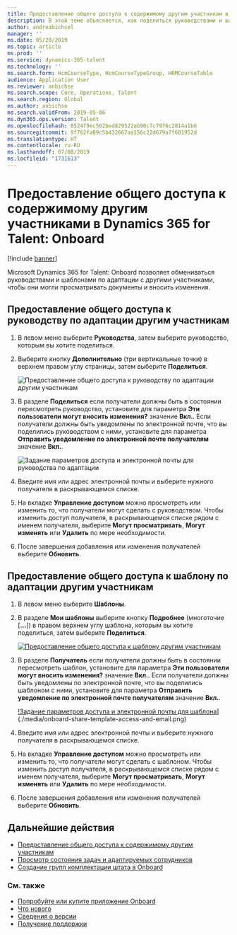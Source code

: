 ```yaml
---
title: Предоставление общего доступа к содержимому другим участникам в Dynamics 365 for Talent - Onboard
description: В этой теме объясняется, как поделиться руководствами и шаблонами по адаптации с другими участниками в приложении Microsoft Dynamics 365 for Talent - Onboard.
author: andreabichsel
manager: ''
ms.date: 05/20/2019
ms.topic: article
ms.prod: ''
ms.service: dynamics-365-talent
ms.technology: ''
ms.search.form: HcmCourseType, HcmCourseTypeGroup, HRMCourseTable
audience: Application User
ms.reviewer: anbichse
ms.search.scope: Core, Operations, Talent
ms.search.region: Global
ms.author: anbichse
ms.search.validFrom: 2019-05-06
ms.dyn365.ops.version: Talent
ms.openlocfilehash: 8524f9ec502bed829522ab90c7c7976c2814a1b6
ms.sourcegitcommit: 9f762fa89c5b432667aa156c22d679a7f601952d
ms.translationtype: HT
ms.contentlocale: ru-RU
ms.lasthandoff: 07/08/2019
ms.locfileid: "1731613"
---
```

# <a name="share-content-with-other-contributors-in-dynamics-365-for-talent-onboard"></a>Предоставление общего доступа к содержимому другим участниками в Dynamics 365 for Talent: Onboard

[!include [banner](includes/banner.md)]

Microsoft Dynamics 365 for Talent: Onboard позволяет обмениваться руководствами и шаблонами по адаптации с другими участниками, чтобы они могли просматривать документы и вносить изменения.

## <a name="share-an-onboarding-guide-with-other-contributors"></a>Предоставление общего доступа к руководству по адаптации другим участникам

1. В левом меню выберите **Руководства**, затем выберите руководство, которым вы хотите поделиться.
2. Выберите кнопку **Дополнительно** (три вертикальные точки) в верхнем правом углу страницы, затем выберите **Поделиться**.

    ![[Предоставление общего доступа к руководству по адаптации другим участникам](./media/onboard-share-guide.png)](./media/onboard-share-guide.png)

3. В разделе **Поделиться** если получатели должны быть в состоянии пересмотреть руководство, установите для параметра **Эти пользователи могут вносить изменения?** значение **Вкл.**. Если получатели должны быть уведомлены по электронной почте, что вы поделились руководством с ними, установите для параметра **Отправить уведомление по электронной почте получателям** значение **Вкл.**.

    ![[Задание параметров доступа и электронной почты для руководства по адаптации](./media/onboard-share-guide-with-contributors.png)](./media/onboard-share-guide-with-contributors.png)

4. Введите имя или адрес электронной почты и выберите нужного получателя в раскрывающемся списке.
5. На вкладке **Управление доступом** можно просмотреть или изменить то, что получатели могут сделать с руководством. Чтобы изменить доступ получателя, в раскрывающемся списке рядом с именем получателя, выберите **Могут просматривать**, **Могут изменять** или **Удалить** по мере необходимости.
6. После завершения добавления или изменения получателей выберите **Обновить**.

## <a name="share-an-onboarding-template-with-other-contributors"></a>Предоставление общего доступа к шаблону по адаптации другим участникам

1. В левом меню выберите **Шаблоны**.
2. В разделе **Мои шаблоны** выберите кнопку **Подробнее** (многоточие \[**...**\]) в правом верхнем углу шаблона, которым вы хотите поделиться, затем выберите **Поделиться**.

    [![Предоставление общего доступа к шаблону другим участникам](./media/onboard-share-template.png)](./media/onboard-share-template.png)

3. В разделе **Получатель** если получатели должны быть в состоянии пересмотреть шаблон, установите для параметра **Эти пользователи могут вносить изменения?** значение **Вкл.**. Если получатели должны быть уведомлены по электронной почте, что вы поделились шаблоном с ними, установите для параметра **Отправить уведомление по электронной почте получателям** значение **Вкл.**.

    [!Задание параметров доступа и электронной почты для шаблона](./media/onboard-share-template-access-and-email.png)](./media/onboard-share-template-access-and-email.png)

4. Введите имя или адрес электронной почты и выберите нужного получателя в раскрывающемся списке.
5. На вкладке **Управление доступом** можно просмотреть или изменить то, что получатели могут сделать с шаблоном. Чтобы изменить доступ получателя, в раскрывающемся списке рядом с именем получателя, выберите **Могут просматривать**, **Могут изменять** или **Удалить** по мере необходимости.
6. После завершения добавления или изменения получателей выберите **Обновить**.

## <a name="next-steps"></a>Дальнейшие действия

- [Предоставление общего доступа к содержимому другим участникам](./onboard-share-template.md)
- [Просмотр состояния задач и адаптируемых сотрудников](./onboard-view-status.md)
- [Создание групп комплектации штата в Onboard](./onboard-create-team.md)

### <a name="see-also"></a>См. также

- [Попробуйте или купите приложение Onboard](https://dynamics.microsoft.com/talent/onboard/)
- [Что нового](./whats-new.md)
- [Сведения о версии](https://docs.microsoft.com/business-applications-release-notes/index)
- [Получение поддержки](./talent-support.md)
